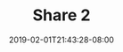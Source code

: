 ---
title: Share 2
date: 2019-02-01T21:43:28-08:00
draft: true
author:
kind: post
type: notes
layout: single
slug: share-2
description: 
keywords: 
categories: share
releases: share
weight: 
---
